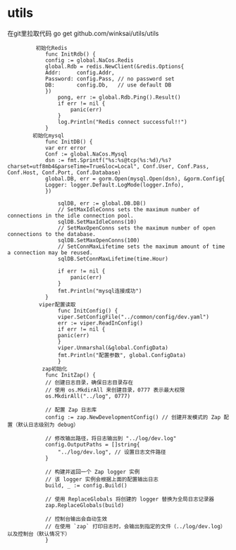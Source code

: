 # utils
在git里拉取代码 go get github.com/winksai/utils/utils

             初始化Redis
                func InitRdb() {
                config := global.NaCos.Redis
                global.Rdb = redis.NewClient(&redis.Options{
                Addr:     config.Addr,
                Password: config.Pass, // no password set
                DB:       config.Db,   // use default DB
                })
                    pong, err := global.Rdb.Ping().Result()
                    if err != nil {
                        panic(err)
                    }
                    log.Println("Redis connect successful!!")
                }
            初始化mysql
                func InitDB() {
                var err error
                Conf := global.NaCos.Mysql
                dsn := fmt.Sprintf("%s:%s@tcp(%s:%d)/%s?charset=utf8mb4&parseTime=True&loc=Local", Conf.User, Conf.Pass, Conf.Host, Conf.Port, Conf.Database)
                global.DB, err = gorm.Open(mysql.Open(dsn), &gorm.Config{
                Logger: logger.Default.LogMode(logger.Info),
                })
                
                    sqlDB, err := global.DB.DB()
                    // SetMaxIdleConns sets the maximum number of connections in the idle connection pool.
                    sqlDB.SetMaxIdleConns(10)
                    // SetMaxOpenConns sets the maximum number of open connections to the database.
                    sqlDB.SetMaxOpenConns(100)
                    // SetConnMaxLifetime sets the maximum amount of time a connection may be reused.
                    sqlDB.SetConnMaxLifetime(time.Hour)

                    if err != nil {
                        panic(err)
                    }
                    fmt.Println("mysql连接成功")
                }
              viper配置读取
                    func InitConfig() {
                    viper.SetConfigFile("../common/config/dev.yaml")
                    err := viper.ReadInConfig()
                    if err != nil {
                    panic(err)
                    }
                    viper.Unmarshal(&global.ConfigData)
                    fmt.Println("配置参数", global.ConfigData)
                    }
               zap初始化
                func InitZap() {
                // 创建日志目录，确保日志目录存在
                // 使用 os.MkdirAll 来创建目录，0777 表示最大权限
                os.MkdirAll("../log", 0777)

                // 配置 Zap 日志库
                config := zap.NewDevelopmentConfig() // 创建开发模式的 Zap 配置（默认日志级别为 debug）
                
                // 修改输出路径，将日志输出到 "../log/dev.log"
                config.OutputPaths = []string{
                    "../log/dev.log", // 设置日志文件路径
                }
            
                // 构建并返回一个 Zap logger 实例
                // 该 logger 实例会根据上面的配置输出日志
                build, _ := config.Build()
            
                // 使用 ReplaceGlobals 将创建的 logger 替换为全局日志记录器
                zap.ReplaceGlobals(build)
            
                // 控制台输出会自动生效
                // 在使用 `zap` 打印日志时，会输出到指定的文件（../log/dev.log）以及控制台（默认情况下）
                }









